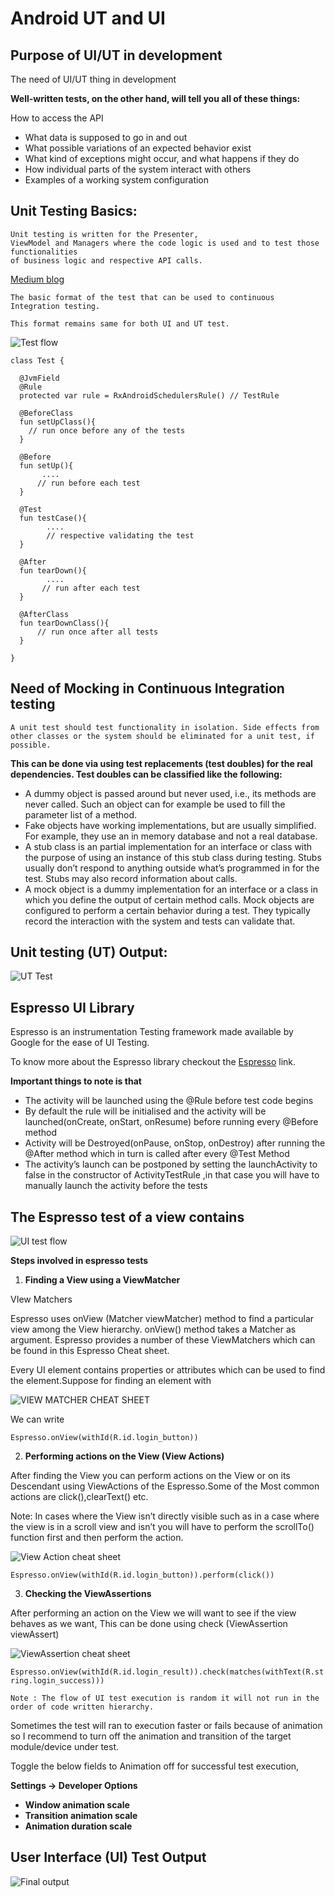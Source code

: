 Android UT and UI 
=================
Purpose of UI/UT in development
-------------------------------
The need of UI/UT thing in development

**Well-written tests, on the other hand, will tell you all of these things:**

How to access the API
* What data is supposed to go in and out
* What possible variations of an expected behavior exist
* What kind of exceptions might occur, and what happens if they do
* How individual parts of the system interact with others
* Examples of a working system configuration

Unit Testing Basics:
-------------------
    Unit testing is written for the Presenter, 
    ViewModel and Managers where the code logic is used and to test those functionalities
    of business logic and respective API calls.
    

[Medium blog](https://medium.com/@surya.n1447)

    The basic format of the test that can be used to continuous Integration testing.

    This format remains same for both UI and UT test.

![Test flow](https://cdn-images-1.medium.com/max/800/1*f9KkaO8AhaXC3ac9Juua7w.jpeg)

```
class Test {

  @JvmField 
  @Rule
  protected var rule = RxAndroidSchedulersRule() // TestRule

  @BeforeClass
  fun setUpClass(){
    // run once before any of the tests
  }

  @Before
  fun setUp(){
       .... 
      // run before each test
  }

  @Test
  fun testCase(){
        .... 
        // respective validating the test
  }

  @After
  fun tearDown(){
        ....
       // run after each test
  }

  @AfterClass
  fun tearDownClass(){
      // run once after all tests
  }

}
```

Need of Mocking in Continuous Integration testing
-------------------------------------------------

    A unit test should test functionality in isolation. Side effects from other classes or the system should be eliminated for a unit test, if possible.

**This can be done via using test replacements (test doubles) for the real dependencies. Test doubles can be classified like the following:**

* A dummy object is passed around but never used, i.e., its methods are never called. Such an object can for example be used to fill the parameter list of a method.
* Fake objects have working implementations, but are usually simplified. For example, they use an in memory database and not a real database.
* A stub class is an partial implementation for an interface or class with the purpose of using an instance of this stub class during testing. Stubs usually don’t respond to anything outside what’s programmed in for the test. Stubs may also record information about calls.
* A mock object is a dummy implementation for an interface or a class in which you define the output of certain method calls. Mock objects are configured to perform a certain behavior during a test. They typically record the interaction with the system and tests can validate that.

Unit testing (UT) Output:
-------------------

![UT Test](https://cdn-images-1.medium.com/max/800/1*lBRCj2bcqnCNN5cl_7TGPg.gif)

Espresso UI Library
-------------------

Espresso is an instrumentation Testing framework made available by Google for the ease of UI Testing.

To know more about the Espresso library checkout the [Espresso](https://developer.android.com/training/testing/espresso/) link.

**Important things to note is that**

* The activity will be launched using the @Rule before test code begins
* By default the rule will be initialised and the activity will be launched(onCreate, onStart, onResume) before running every @Before method
* Activity will be Destroyed(onPause, onStop, onDestroy) after running the @After method which in turn is called after every @Test Method
* The activity’s launch can be postponed by setting the launchActivity to false in the constructor of ActivityTestRule ,in that case you will have to manually launch the activity before the tests

The Espresso test of a view contains
------------------------------------
![UI test flow](https://cdn-images-1.medium.com/max/800/1*0dk_cB_qRdglNlcnOraegQ.jpeg)

**Steps involved in espresso tests**

1. **Finding a View using a ViewMatcher**

VIew Matchers

Espresso uses onView (Matcher<View> viewMatcher) method to find a particular view among the View hierarchy. onView() method takes a Matcher as argument. Espresso provides a number of these ViewMatchers which can be found in this Espresso Cheat sheet.

Every UI element contains properties or attributes which can be used to find the element.Suppose for finding an element with

![VIEW MATCHER CHEAT SHEET](https://cdn-images-1.medium.com/max/600/1*xOYJ_0AZNaAZrAdbutcRVw.png)

We can write

`Espresso.onView(withId(R.id.login_button))`

2. **Performing actions on the View (View Actions)**

After finding the View you can perform actions on the View or on its Descendant using ViewActions of the Espresso.Some of the Most common actions are click(),clearText() etc.

  Note: In cases where the View isn’t directly visible such as in a case where the view is in a scroll view and isn’t you will have to perform the scrollTo() function first and then perform the action.

![View Action cheat sheet](https://cdn-images-1.medium.com/max/600/1*KLkQDb_6JF8dknK01YqCng.png)

`Espresso.onView(withId(R.id.login_button)).perform(click())`

3. **Checking the ViewAssertions**

After performing an action on the View we will want to see if the view behaves as we want, This can be done using check (ViewAssertion viewAssert)

![ViewAssertion cheat sheet](https://cdn-images-1.medium.com/max/600/1*55ZJunXlNtjKsEvNEAjEWQ.png)

`Espresso.onView(withId(R.id.login_result)).check(matches(withText(R.string.login_success)))`

    Note : The flow of UI test execution is random it will not run in the order of code written hierarchy.

Sometimes the test will ran to execution faster or fails because of animation so I recommend to turn off the animation and transition of the target module/device under test.

Toggle the below fields to Animation off for successful test execution,

**Settings -> Developer Options**

* **Window animation scale**
* **Transition animation scale**
* **Animation duration scale**

User Interface (UI) Test Output
-------------------------------
![Final output](https://thumbs.gfycat.com/SlightBlackandwhiteIbadanmalimbe-size_restricted.gif)
